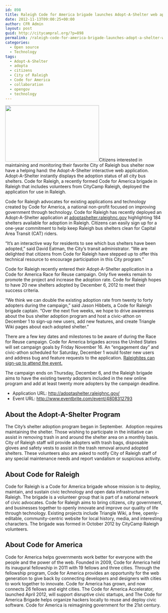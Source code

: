 ```yaml
---
id: 898
title: Raleigh Code for America brigade launches Adopt-A-Shelter web application
date: 2012-11-13T09:00:25+00:00
author: CFR Admin
layout: post
guid: http://citycampral.org/?p=898
permalink: /raleigh-code-for-america-brigade-launches-adopt-a-shelter-web-application/
categories:
  - Open source
  - Technology
tags:
  - Adopt-A-Shelter
  - adopta
  - citizens
  - City of Raleigh
  - Code for America
  - collaboration
  - opengov
  - technology
---
```

<a href="http://citycampral.org/2012/11/raleigh-code-for-america-brigade-launches-adopt-a-shelter-web-application/adoptashelter_600x359/" rel="attachment wp-att-901"><img class="alignright size-medium wp-image-901" title="adoptashelter_600x359" src="http://citycampral.org/wp-content/uploads/2012/11/adoptashelter_600x359-300x179.png" alt="" width="300" height="179" /></a>Citizens interested in maintaining and monitoring their favorite City of Raleigh bus shelter now have a helping hand: the Adopt-A-Shelter interactive web application. Adopt-A-Shelter instantly displays the adoption status of all city bus shelters. Code for Raleigh, a recently formed Code for America brigade in Raleigh that includes volunteers from CityCamp Raleigh, deployed the application for use in Raleigh.

Code for Raleigh advocates for existing applications and technology created by Code for America, a national non-profit focused on improving government through technology. Code for Raleigh has recently deployed an Adopt-A-Shelter application at <a title="adoptashelter.raleighnc.gov" href="http://adoptashelter.raleighnc.gov/" target="_blank">adoptashelter.raleighnc.gov</a> highlighting 184 shelters available for adoption in Raleigh. Citizens can easily sign up for a one-year commitment to help keep Raleigh bus shelters clean for Capital Area Transit (CAT) riders.<!--more-->

&#8220;It’s an interactive way for residents to see which bus shelters have been adopted,&#8221; said David Eatman, the City’s transit administrator. &#8220;We are delighted that citizens from Code for Raleigh have stepped up to offer this technical resource to encourage participation in this City program.&#8221;

Code for Raleigh recently entered their Adopt-A-Shelter application in a Code for America Race for Reuse campaign. Only five weeks remain to promote the project and increase the adoption rate. Code for Raleigh hopes to have 20 new shelters adopted by December 6, 2012 to meet their success criteria.

“We think we can double the existing adoption rate from twenty to forty adopters during the campaign,” said Jason Hibbets, a Code for Raleigh brigade captain. “Over the next five weeks, we hope to drive awareness about the bus shelter adoption program and host a civic-athon on December 1 to sign-up new users, add new features, and create Triangle Wiki pages about each adopted shelter.”

There are a few key dates and milestones to be aware of during the Race for Reuse campaign. Code for America brigades across the United States will set campaign goals by Friday November 16. An “engagement day” and civic-athon scheduled for Saturday, December 1 would foster new users and address bug and feature requests to the application. <a title="Raleighites can sign-up to attend the event." href="http://www.eventbrite.com/event/4808312793" target="_blank">Raleighites can sign-up to attend the event.</a>

The campaign ends on Thursday, December 6, and the Raleigh brigade aims to have the existing twenty adopters included in the new online program and add at least twenty more adopters by the campaign deadline.

  * Application URL: <a title="http://adoptashelter.raleighnc.gov/" href="http://adoptashelter.raleighnc.gov/" target="_blank">http://adoptashelter.raleighnc.gov/</a>
  * Event URL: <a title="http://www.eventbrite.com/event/4808312793" href="http://www.eventbrite.com/event/4808312793" target="_blank">http://www.eventbrite.com/event/4808312793</a>

## About the Adopt-A-Shelter Program

The City’s shelter adoption program began in September.  Adoption requires maintaining the shelter. Those wishing to participate in the initiative can assist in removing trash in and around the shelter area on a monthly basis. City of Raleigh staff will provide adopters with trash bags, disposable gloves and safety vests to assist in the trash removal around adopted shelters. These volunteers also are asked to notify City of Raleigh staff of any special maintenance needs and report vandalism or suspicious activity.

## About Code for Raleigh

Code for Raleigh is a Code for America brigade whose mission is to deploy, maintain, and sustain civic technology and open data infrastructure in Raleigh. The brigade is a volunteer group that is part of a national network of civic advocates. Code for Raleigh aims to bring citizens, city government, and businesses together to openly innovate and improve our quality of life through technology. Existing projects include Triangle Wiki, a free, openly-editable, community-centric website for local history, media, and interesting characters. The brigade was formed in October 2012 by CityCamp Raleigh volunteers.

## About Code for America

Code for America helps governments work better for everyone with the people and the power of the web. Founded in 2009, Code for America held its inaugural fellowship in 2011 with 19 fellows and three cities. Through the fellowship program, Code for America provides an opportunity for the web generation to give back by connecting developers and designers with cities to work together to innovate. Code for America has grown, and now connects 26 fellows and eight cities. The Code for America Accelerator, launched April 2012, will support disruptive civic startups, and The Code for America Brigade helps organize hackers locally to reuse and deploy civic software. Code for America is reimagining government for the 21st century.